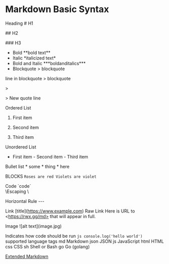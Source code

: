 # Markdown Basic Syntax

Heading	 \# H1

\## H2

\### H3
         
         
*  Bold	    \*\*bold text**
*  Italic	  \*italicized text*
*  Bold and Italic \**\*boldanditalics\***
*  Blockquote	\> blockquote

line in blockquote  \> blockquote

\>
                   
\> New quote line

Ordered List  
1. First item
              
2. Second item
              
3. Third item
              
Unordered List	

- First item
                -  Second item
                - Third item
                
                
 Bullet list      * some
                  * thing
                  * here 
                  
                  
  BLOCKS                   ```
                            Roses are red
                            Violets are violet
                            ```
                
Code	           \`code`\
\\Escaping          \

Horizontal Rule	   ---

Link	  \[title](https://www.example.com)
Raw Link  Here is URL to \<https://rwx.gg/md> that will appear in full.

Image	\!\[alt text](image.jpg)


Indicates how code should be run   ```js
                                    console.log('hello world')
                                   ```
  supported language tags
md	Markdown
json	JSON
js	JavaScript
html	HTML
css	CSS
sh	Shell or Bash
go	Go (golang)

[Extended Markdown](https://github.com/Lethalz/LethalZet/tree/main/202108152304)
              
              
  
